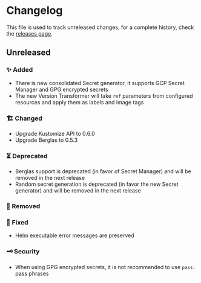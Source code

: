 # Changelog

This file is used to track unreleased changes, for a complete history, check the [releases page](https://github.com/thestormforge/konjure/releases).

## Unreleased

### ✨ Added

* There is new consolidated Secret generator, it supports GCP Secret Manager and GPG encrypted secrets
* The new Version Transformer will take `ref` parameters from configured resources and apply them as labels and image tags

### 🏗 Changed

* Upgrade Kustomize API to 0.6.0
* Upgrade Berglas to 0.5.3

### ⏳ Deprecated

* Berglas support is deprecated (in favor of Secret Manager) and will be removed in the next release
* Random secret generation is deprecated (in favor the new Secret generator) and will be removed in the next release

### 🛑 Removed

### 🐛 Fixed

* Helm executable error messages are preserved 

### 🗝 Security

* When using GPG encrypted secrets, it is not recommended to use `pass:` pass phrases
